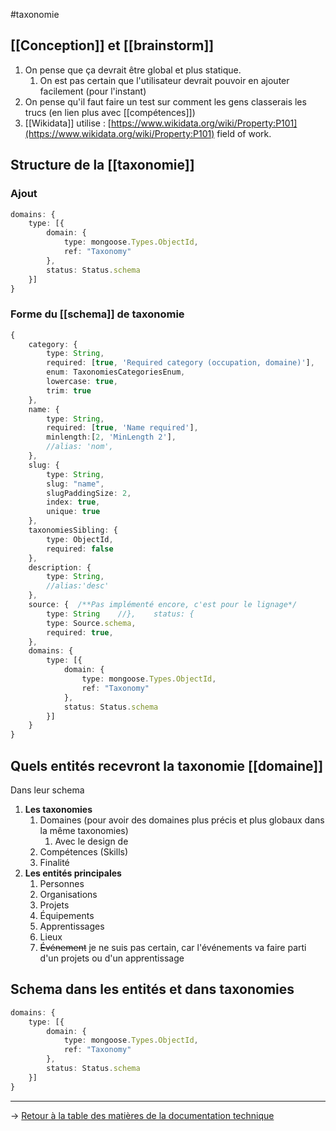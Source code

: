 #taxonomie
## [[Conception]] et [[brainstorm]]
1.  On pense que ça devrait être global et plus statique.
	1. On est pas certain que l'utilisateur devrait pouvoir en ajouter facilement (pour l'instant)
2.  On pense qu'il faut faire un test sur comment les gens classerais les trucs (en lien plus avec [[compétences]])
3. [[Wikidata]] utilise : [https://www.wikidata.org/wiki/Property:P101](https://www.wikidata.org/wiki/Property:P101) field of work.

## Structure de la [[taxonomie]]

### Ajout
```typescript
domains: {
    type: [{
        domain: {
            type: mongoose.Types.ObjectId,
            ref: "Taxonomy"
        },
        status: Status.schema
    }]
}
```

### Forme du [[schema]] de taxonomie
```typescript
{  
    category: {  
        type: String,  
        required: [true, 'Required category (occupation, domaine)'],  
        enum: TaxonomiesCategoriesEnum,  
        lowercase: true,
        trim: true
    },  
    name: {  
        type: String,  
        required: [true, 'Name required'],
        minlength:[2, 'MinLength 2'],
        //alias: 'nom',  
    },  
    slug: {  
        type: String,  
        slug: "name",  
        slugPaddingSize: 2,  
        index: true,  
        unique: true
    }, 
    taxonomiesSibling: {
        type: ObjectId,  
        required: false
    },  
    description: {  
        type: String,  
        //alias:'desc'  
    },  
    source: {  /**Pas implémenté encore, c'est pour le lignage*/
        type: String    //},    status: {  
        type: Source.schema,  
        required: true,  
    },
	domains: {
	    type: [{
	        domain: {
	            type: mongoose.Types.ObjectId,
	            ref: "Taxonomy"
	        },
	        status: Status.schema
	    }]
	}
}
```

## Quels entités recevront la taxonomie [[domaine]]
Dans leur schema

1.  **Les taxonomies**
	1.  Domaines (pour avoir des domaines plus précis et plus globaux dans la même taxonomies)
		1. Avec le design de 
	2.  Compétences (Skills)
	3.  Finalité
2.  **Les entités principales**
	1.  Personnes
	2.  Organisations
	3.  Projets
	4.  Équipements
	5.  Apprentissages
	6.  Lieux
	7. ~~Événement~~ 
	   je ne suis pas certain, car l'événements va faire parti d'un projets ou d'un apprentissage

## Schema dans les entités et dans taxonomies
```typescript
domains: {
    type: [{
        domain: {
            type: mongoose.Types.ObjectId,
            ref: "Taxonomy"
        },
        status: Status.schema
    }]
}
```

---
→ [Retour à la table des matières de la documentation technique](/documentation_technique/index.md)